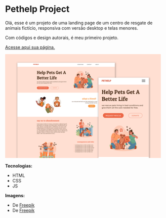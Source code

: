 # Pethelp Project
 
Olá, esse é um projeto de uma landing page de um centro de resgate de animais fictício, responsiva com versão desktop e telas menores.

Com códigos e design autorais, é meu primeiro projeto.

<a href="https://biancassantos.github.io/pethelp-project/)" target="_blank">Acesse aqui sua página.</a>

![Design do projeto](https://raw.githubusercontent.com/biancassantos/pethelp-project/main/pethelp-design.png)

**Tecnologias:**
* HTML
* CSS
* JS

**Imagens:**
* De <a href="https://br.freepik.com/vetores-gratis/ilustracao-de-resgate-de-animais-desenhados-a-mao_38738570.htm#query=illustrations%20pets&position=15&from_view=search&track=ais&uuid=d1aa3108-24c4-444e-9632-4906ae2ceef6" target="_blank">Freepik</a>
* De <a href="https://br.freepik.com/vetores-gratis/pessoas-de-ilustracao-plana-com-animais-de-estimacao_14213069.htm#query=illustrations%20pets&position=14&from_view=search&track=ais&uuid=d1aa3108-24c4-444e-9632-4906ae2ceef6" target="_blank">Freepik</a>
